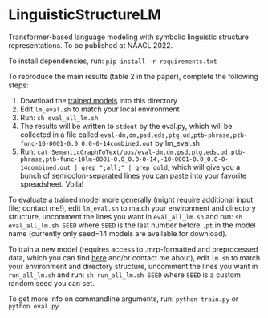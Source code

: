 # LinguisticStructureLM
Transformer-based language modeling with symbolic linguistic structure representations. To be published at NAACL 2022.

To install dependencies, run:
`pip install -r requirements.txt`

To reproduce the main results (table 2 in the paper), complete the following steps:
1. Download the [trained models](https://drive.google.com/drive/folders/1U1uvIgkVLS-kBrkRPPGE7iywpY7W9Yx_?usp=sharing) into this directory
2. Edit `lm_eval.sh` to match your local environment
3. Run: `sh eval_all_lm.sh`
4. The results will be written to `stdout` by the eval.py, which will be collected in a file called `eval-dm,dm,psd,eds,ptg,ud,ptb-phrase,ptb-func-10-0001-0.0_0.0-0-14combined.out` by lm_eval.sh
5. Run: `cat SemanticGraphToText/uos/eval-dm,dm,psd,ptg,eds,ud,ptb-phrase,ptb-func-10lm-0001-0.0_0.0-0-14,-10-0001-0.0_0.0-0-14combined.out | grep ";all;" | grep gold`, which will give you a bunch of semicolon-separated lines you can paste into your favorite spreadsheet. Voila!

To evaluate a trained model more generally (might require additional input file; contact me!), edit `lm_eval.sh` to match your environment and directory structure, uncomment the lines you want in `eval_all_lm.sh` and run:
`sh eval_all_lm.sh SEED` where `SEED` is the last number before `.pt` in the model name (currently only seed=14 models are available for download).

To train a new model (requires access to .mrp-formatted and preprocessed data, which you can find [here](http://mrp.nlpl.eu/2020/index.php) and/or contact me about), edit `lm.sh` to match your environment and directory structure, uncomment the lines you want in `run_all_lm.sh` and run:
`sh run_all_lm.sh SEED` where `SEED` is a custom random seed you can set.

To get more info on commandline arguments, run:
`python train.py` or `python eval.py`
 
